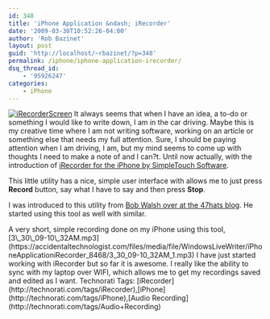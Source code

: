 ```yaml
---
id: 348
title: 'iPhone Application &ndash; iRecorder'
date: '2009-03-30T10:52:26-04:00'
author: 'Rob Bazinet'
layout: post
guid: 'http://localhost/~rbazinet/?p=348'
permalink: /iphone/iphone-application-irecorder/
dsq_thread_id:
    - '95926247'
categories:
    - iPhone
---
```


[![iRecorderScreen](https://accidentaltechnologist.com/files/media/image/WindowsLiveWriter/iPhoneApplicationiRecorder_8468/iRecorderScreen_thumb.png "iRecorderScreen")](https://accidentaltechnologist.com/files/media/image/WindowsLiveWriter/iPhoneApplicationiRecorder_8468/iRecorderScreen_2.png) It always seems that when I have an idea, a to-do or something I would like to write down, I am in the car driving. Maybe this is my creative time where I am not writing software, working on an article or something else that needs my full attention. Sure, I should be paying attention when I am driving, I am, but my mind seems to come up with thoughts I need to make a note of and I can?t. Until now actually, with the introduction of [iRecorder for the iPhone by SimpleTouch Software](http://www.simpletouchsoftware.com/SimpleTouch/iRecorder.html).

This little utility has a nice, simple user interface with allows me to just press **Record** button, say what I have to say and then press **Stop**.

I was introduced to this utility from [Bob Walsh over at the 47hats blog](http://www.47hats.com/?p=1101). He started using this tool as well with similar.

<div class="wlWriterEditableSmartContent" id="scid:fb3a1972-4489-4e52-abe7-25a00bb07fdf:22a4df5b-2799-4a56-924e-dd9ac7505c15" style="padding-right: 0px; display: inline; padding-left: 0px; float: none; padding-bottom: 0px; margin: 0px; padding-top: 0px">A very short, simple recording done on my iPhone using this tool, [3\_30\_09-10\_32AM.mp3](https://accidentaltechnologist.com/files/media/file/WindowsLiveWriter/iPhoneApplicationiRecorder_8468/3_30_09-10_32AM_1.mp3)

</div>I have just started working with iRecorder but so far it is awesome. I really like the ability to sync with my laptop over WIFI, which allows me to get my recordings saved and edited as I want.

<div class="wlWriterEditableSmartContent" id="scid:0767317B-992E-4b12-91E0-4F059A8CECA8:b87ae9af-39e3-4ed2-88e6-f82810701c0e" style="padding-right: 0px; display: inline; padding-left: 0px; float: none; padding-bottom: 0px; margin: 0px; padding-top: 0px">Technorati Tags: [iRecorder](http://technorati.com/tags/iRecorder),[iPhone](http://technorati.com/tags/iPhone),[Audio Recording](http://technorati.com/tags/Audio+Recording)</div>